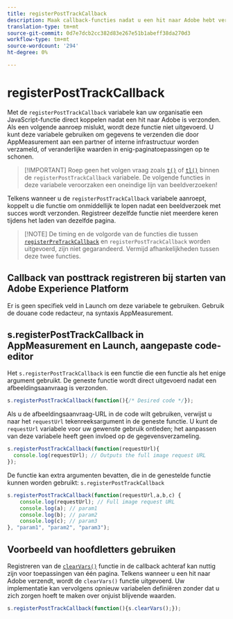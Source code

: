 ```yaml
---
title: registerPostTrackCallback
description: Maak callback-functies nadat u een hit naar Adobe hebt verzonden.
translation-type: tm+mt
source-git-commit: 0d7e7dcb2cc382d83e267e51b1abeff38da270d3
workflow-type: tm+mt
source-wordcount: '294'
ht-degree: 0%

---
```



# registerPostTrackCallback

Met de `registerPostTrackCallback` variabele kan uw organisatie een JavaScript-functie direct koppelen nadat een hit naar Adobe is verzonden. Als een volgende aanroep mislukt, wordt deze functie niet uitgevoerd. U kunt deze variabele gebruiken om gegevens te verzenden die door AppMeasurement aan een partner of interne infrastructuur worden verzameld, of veranderlijke waarden in enig-paginatoepassingen op te schonen.

>[!IMPORTANT] Roep geen het volgen vraag zoals [`t()`](t-method.md) of [`tl()`](tl-method.md) binnen de `registerPostTrackCallback` variabele. De volgende functies in deze variabele veroorzaken een oneindige lijn van beeldverzoeken!

Telkens wanneer u de `registerPostTrackCallback` variabele aanroept, koppelt u die functie om onmiddellijk te lopen nadat een beeldverzoek met succes wordt verzonden. Registreer dezelfde functie niet meerdere keren tijdens het laden van dezelfde pagina.

>[!NOTE] De timing en de volgorde van de functies die tussen [`registerPreTrackCallback`](registerpretrackcallback.md) en `registerPostTrackCallback` worden uitgevoerd, zijn niet gegarandeerd. Vermijd afhankelijkheden tussen deze twee functies.

## Callback van posttrack registreren bij starten van Adobe Experience Platform

Er is geen specifiek veld in Launch om deze variabele te gebruiken. Gebruik de douane code redacteur, na syntaxis AppMeasurement.

## s.registerPostTrackCallback in AppMeasurement en Launch, aangepaste code-editor

Het `s.registerPostTrackCallback` is een functie die een functie als het enige argument gebruikt. De geneste functie wordt direct uitgevoerd nadat een afbeeldingsaanvraag is verzonden.

```js
s.registerPostTrackCallback(function(){/* Desired code */});
```

Als u de afbeeldingsaanvraag-URL in de code wilt gebruiken, verwijst u naar het `requestUrl` tekenreeksargument in de geneste functie. U kunt de `requestUrl` variabele voor uw gewenste gebruik ontleden; het aanpassen van deze variabele heeft geen invloed op de gegevensverzameling.

```js
s.registerPostTrackCallback(function(requestUrl){
  console.log(requestUrl); // Outputs the full image request URL
});
```

De functie kan extra argumenten bevatten, die in de genestelde functie kunnen worden gebruikt: `s.registerPostTrackCallback`

```js
s.registerPostTrackCallback(function(requestUrl,a,b,c) {
    console.log(requestUrl); // Full image request URL
    console.log(a); // param1
    console.log(b); // param2
    console.log(c); // param3
}, "param1", "param2", "param3");
```

## Voorbeeld van hoofdletters gebruiken

Registreren van de [`clearVars()`](clearvars.md) functie in de callback achteraf kan nuttig zijn voor toepassingen van één pagina. Telkens wanneer u een hit naar Adobe verzendt, wordt de `clearVars()` functie uitgevoerd. Uw implementatie kan vervolgens opnieuw variabelen definiëren zonder dat u zich zorgen hoeft te maken over onjuist blijvende waarden.

```js
s.registerPostTrackCallback(function(){s.clearVars();});
```
